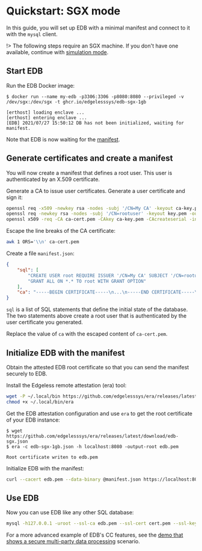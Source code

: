 # Quickstart: SGX mode
In this guide, you will set up EDB with a minimal manifest and connect to it with the `mysql` client.

!> The following steps require an SGX machine. If you don't have one available, continue with [simulation mode](quickstart-simulation.md).

## Start EDB
Run the EDB Docker image:
```console
$ docker run --name my-edb -p3306:3306 -p8080:8080 --privileged -v /dev/sgx:/dev/sgx -t ghcr.io/edgelesssys/edb-sgx-1gb

[erthost] loading enclave ...
[erthost] entering enclave ...
[EDB] 2021/07/27 15:50:12 DB has not been initialized, waiting for manifest.
```

Note that EDB is now waiting for the [manifest](concepts.md#manifest).

## Generate certificates and create a manifest
You will now create a manifest that defines a root user. This user is authenticated by an X.509 certificate.

Generate a CA to issue user certificates. Generate a user certificate and sign it:
```sh
openssl req -x509 -newkey rsa -nodes -subj '/CN=My CA' -keyout ca-key.pem -out ca-cert.pem
openssl req -newkey rsa -nodes -subj '/CN=rootuser' -keyout key.pem -out csr.pem
openssl x509 -req -CA ca-cert.pem -CAkey ca-key.pem -CAcreateserial -in csr.pem -out cert.pem
```

Escape the line breaks of the CA certificate:
```sh
awk 1 ORS='\\n' ca-cert.pem
```

Create a file `manifest.json`:
```json
{
    "sql": [
        "CREATE USER root REQUIRE ISSUER '/CN=My CA' SUBJECT '/CN=rootuser'",
        "GRANT ALL ON *.* TO root WITH GRANT OPTION"
    ],
    "ca": "-----BEGIN CERTIFICATE-----\n...\n-----END CERTIFICATE-----\n"
}
```

`sql` is a list of SQL statements that define the initial state of the database. The two statements above create a root user that is authenticated by the user certificate you generated.

Replace the value of `ca` with the escaped content of `ca-cert.pem`.

## Initialize EDB with the manifest
Obtain the attested EDB root certificate so that you can send the manifest securely to EDB.

Install the Edgeless remote attestation (era) tool:
```sh
wget -P ~/.local/bin https://github.com/edgelesssys/era/releases/latest/download/era
chmod +x ~/.local/bin/era
```

Get the EDB attestation configuration and use `era` to get the root certificate of your EDB instance:
```console
$ wget https://github.com/edgelesssys/era/releases/latest/download/edb-sgx.json
$ era -c edb-sgx-1gb.json -h localhost:8080 -output-root edb.pem

Root certificate writen to edb.pem
```

Initialize EDB with the manifest:
```sh
curl --cacert edb.pem --data-binary @manifest.json https://localhost:8080/manifest
```

## Use EDB
Now you can use EDB like any other SQL database:
```sh
mysql -h127.0.0.1 -uroot --ssl-ca edb.pem --ssl-cert cert.pem --ssl-key key.pem
```

For a more advanced example of EDB's CC features, see the [demo that shows a secure multi-party data processing](https://github.com/edgelesssys/edb/tree/main/demo) scenario.
